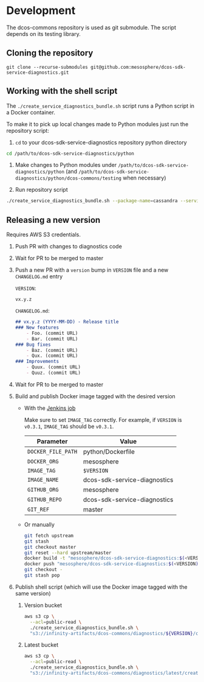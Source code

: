 # Development

The dcos-commons repository is used as git submodule. The script depends on its
testing library.

## Cloning the repository

```
git clone --recurse-submodules git@github.com:mesosphere/dcos-sdk-service-diagnostics.git
```

## Working with the shell script
The `./create_service_diagnostics_bundle.sh` script runs a Python script in a
Docker container.

To make it to pick up local changes made to Python modules just run the
repository script:

1. `cd` to your dcos-sdk-service-diagnostics repository python directory

```bash
cd /path/to/dcos-sdk-service-diagnostics/python
```

1. Make changes to Python modules under
   `/path/to/dcos-sdk-service-diagnostics/python` (and
   `/path/to/dcos-sdk-service-diagnostics/python/dcos-commons/testing` when
   necessary)

1. Run repository script

```bash
./create_service_diagnostics_bundle.sh --package-name=cassandra --service-name=/prod/cassandra
```

## Releasing a new version

Requires AWS S3 credentials.

1. Push PR with changes to diagnostics code

1. Wait for PR to be merged to master

1. Push a new PR with a `version` bump in
   `VERSION` file and a new
   `CHANGELOG.md` entry

   `VERSION`:
   ```
   vx.y.z
   ```

   `CHANGELOG.md`:
   ```markdown
   ## vx.y.z (YYYY-MM-DD) - Release title
   ### New features
       - Foo. (commit URL)
       - Bar. (commit URL)
   ### Bug fixes
       - Baz. (commit URL)
       - Qux. (commit URL)
   ### Improvements
       - Quux. (commit URL)
       - Quuz. (commit URL)
   ```

1. Wait for PR to be merged to master

1. Build and publish Docker image tagged with the desired version

   - With the [Jenkins job](https://jenkins.mesosphere.com/service/jenkins/view/Infinity/job/infinity-tools/job/release-tools/job/build-docker-image)

     Make sure to set `IMAGE_TAG` correctly. For example, if `VERSION` is
     `v0.3.1`, `IMAGE_TAG` should be `v0.3.1`.

     | Parameter          | Value                        |
     | ------------------ | ---------------------------- |
     | `DOCKER_FILE_PATH` | python/Dockerfile            |
     | `DOCKER_ORG`       | mesosphere                   |
     | `IMAGE_TAG`        | `$VERSION`            |
     | `IMAGE_NAME`       | dcos-sdk-service-diagnostics |
     | `GITHUB_ORG`       | mesosphere                   |
     | `GITHUB_REPO`      | dcos-sdk-service-diagnostics |
     | `GIT_REF`          | master                       |

   - Or manually

     ```bash
     git fetch upstream
     git stash
     git checkout master
     git reset --hard upstream/master
     docker build -t "mesosphere/dcos-sdk-service-diagnostics:$(<VERSION)" .
     docker push "mesosphere/dcos-sdk-service-diagnostics:$(<VERSION)"
     git checkout -
     git stash pop
     ```

1. Publish shell script (which will use the Docker image tagged with the same version)

   1. Version bucket

      ```bash
      aws s3 cp \
        --acl=public-read \
        ./create_service_diagnostics_bundle.sh \
        "s3://infinity-artifacts/dcos-commons/diagnostics/${VERSION}/create_service_diagnostics_bundle.sh"
      ```

   1. Latest bucket

      ```bash
      aws s3 cp \
        --acl=public-read \
        ./create_service_diagnostics_bundle.sh \
        "s3://infinity-artifacts/dcos-commons/diagnostics/latest/create_service_diagnostics_bundle.sh"
      ```
